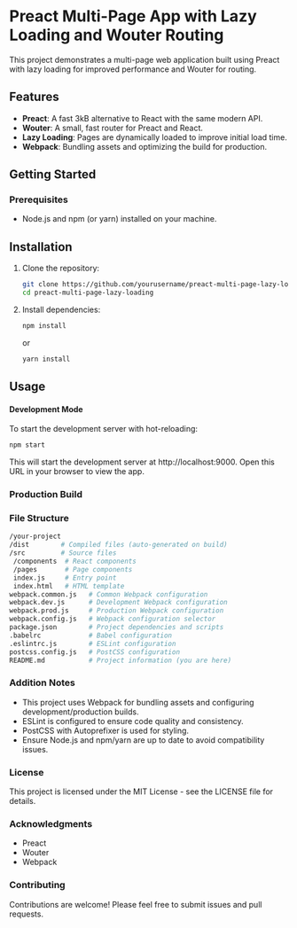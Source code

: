 # Preact Multi-Page App with Lazy Loading and Wouter Routing

This project demonstrates a multi-page web application built using Preact with lazy loading for improved performance and Wouter for routing.

## Features

- **Preact**: A fast 3kB alternative to React with the same modern API.
- **Wouter**: A small, fast router for Preact and React.
- **Lazy Loading**: Pages are dynamically loaded to improve initial load time.
- **Webpack**: Bundling assets and optimizing the build for production.

## Getting Started

### Prerequisites

- Node.js and npm (or yarn) installed on your machine.

## Installation

1. Clone the repository:

   ```bash
   git clone https://github.com/yourusername/preact-multi-page-lazy-loading.git
   cd preact-multi-page-lazy-loading
   ```
2. Install dependencies:

   ```bash
   npm install
   ```
   or
      ```bash
   yarn install
   ```

## Usage
#### Development Mode

   To start the development server with hot-reloading:



   ```bash
   npm start
   ```
This will start the development server at http://localhost:9000. Open this URL in your browser to view the app.
### Production Build
### File Structure

   ```bash
/your-project
  /dist        # Compiled files (auto-generated on build)
  /src         # Source files
    /components  # React components
    /pages       # Page components
    index.js     # Entry point
    index.html   # HTML template
  webpack.common.js   # Common Webpack configuration
  webpack.dev.js      # Development Webpack configuration
  webpack.prod.js     # Production Webpack configuration
  webpack.config.js   # Webpack configuration selector
  package.json        # Project dependencies and scripts
  .babelrc            # Babel configuration
  .eslintrc.js        # ESLint configuration
  postcss.config.js   # PostCSS configuration
  README.md           # Project information (you are here)
  ```
### Addition Notes

- This project uses Webpack for bundling assets and configuring development/production builds.
- ESLint is configured to ensure code quality and consistency.
- PostCSS with Autoprefixer is used for styling.
- Ensure Node.js and npm/yarn are up to date to avoid compatibility issues.
### License
This project is licensed under the MIT License - see the LICENSE file for details.
### Acknowledgments
- Preact
- Wouter
- Webpack
### Contributing
Contributions are welcome! Please feel free to submit issues and pull requests.


